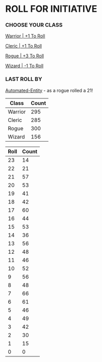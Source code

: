 # ROLL FOR INITIATIVE
### CHOOSE YOUR CLASS

[Warrior | +1 To Roll](https://github.com/benjaminsampica/benjaminsampica/issues/new?title=roll%7Cwarrior&body=Just+click+%27Submit+new+issue%27.)

[Cleric | +1 To Roll](https://github.com/benjaminsampica/benjaminsampica/issues/new?title=roll%7Ccleric&body=Just+click+%27Submit+new+issue%27.)

[Rogue | +3 To Roll](https://github.com/benjaminsampica/benjaminsampica/issues/new?title=roll%7Crogue&body=Just+click+%27Submit+new+issue%27.)

[Wizard | -1 To Roll](https://github.com/benjaminsampica/benjaminsampica/issues/new?title=roll%7Cwizard&body=Just+click+%27Submit+new+issue%27.)
### LAST ROLL BY
[Automated-Entity](https://www.github.com/Automated-Entity) - as a rogue rolled a 21!

|Class|Count|
|-|-|
|Warrior|295|
|Cleric|285|
|Rogue|300|
|Wizard|156|

|Roll|Count|
|-|-|
|23|14
|22|21
|21|57
|20|53
|19|41
|18|42
|17|60
|16|44
|15|53
|14|36
|13|56
|12|48
|11|46
|10|52
|9|56
|8|48
|7|66
|6|61
|5|46
|4|49
|3|42
|2|30
|1|15
|0|0
